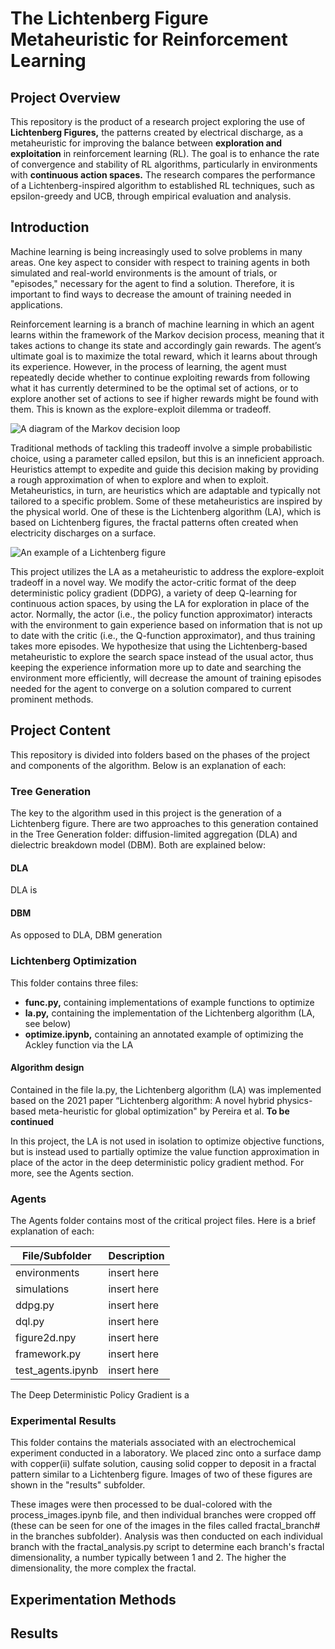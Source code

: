 # The Lichtenberg Figure Metaheuristic for Reinforcement Learning

## Project Overview
This repository is the product of a research project exploring the use of **Lichtenberg Figures,** the patterns created by electrical discharge, as a metaheuristic for improving the balance between **exploration and exploitation** in reinforcement learning (RL). The goal is to enhance the rate of convergence and stability of RL algorithms, particularly in environments with **continuous action spaces.** The research compares the performance of a Lichtenberg-inspired algorithm to established RL techniques, such as epsilon-greedy and UCB, through empirical evaluation and analysis.

## Introduction
Machine learning is being increasingly used to solve problems in many areas. One key aspect to consider with respect to training agents in both simulated and real-world environments is the amount of trials, or "episodes," necessary for the agent to find a solution. Therefore, it is important to find ways to decrease the amount of training needed in applications.

Reinforcement learning is a branch of machine learning in which an agent learns within the framework of the Markov decision process, meaning that it takes actions to change its state and accordingly gain rewards. The agent’s ultimate goal is to maximize the total reward, which it learns about through its experience. However, in the process of learning, the agent must repeatedly decide whether to continue exploiting rewards from following what it has currently determined to be the optimal set of actions, or to explore another set of actions to see if higher rewards might be found with them. This is known as the explore-exploit dilemma or tradeoff.


![A diagram of the Markov decision loop](https://ars.els-cdn.com/content/image/1-s2.0-S0029801822008666-gr3.jpg "The loop by which the agent interacts with the environment in RL")


Traditional methods of tackling this tradeoff involve a simple probabilistic choice, using a parameter called epsilon, but this is an inneficient approach. Heuristics attempt to expedite and guide this decision making by providing a rough approximation of when to explore and when to exploit. Metaheuristics, in turn, are heuristics which are adaptable and typically not tailored to a specific problem. Some of these metaheuristics are inspired by the physical world. One of these is the Lichtenberg algorithm (LA), which is based on Lichtenberg figures, the fractal patterns often created when electricity discharges on a surface.


![An example of a Lichtenberg figure](eta5.dim1000.gif "An example Lichtenberg figure generated in this project using DBM (see below for methods)")


This project utilizes the LA as a metaheuristic to address the explore-exploit tradeoff in a novel way. We modify the actor-critic format of the deep deterministic policy gradient (DDPG), a variety of deep Q-learning for continuous action spaces, by using the LA for exploration in place of the actor. Normally, the actor (i.e., the policy function approximator) interacts with the environment to gain experience based on information that is not up to date with the critic (i.e., the Q-function approximator), and thus training takes more episodes. We hypothesize that using the Lichtenberg-based metaheuristic to explore the search space instead of the usual actor, thus keeping the experience information more up to date and searching the environment more efficiently, will decrease the amount of training episodes needed for the agent to converge on a solution compared to current prominent methods.

## Project Content
This repository is divided into folders based on the phases of the project and components of the algorithm. Below is an explanation of each:

### Tree Generation
The key to the algorithm used in this project is the generation of a Lichtenberg figure. There are two approaches to this generation contained in the Tree Generation folder: diffusion-limited aggregation (DLA) and dielectric breakdown model (DBM). Both are explained below:

#### DLA
DLA is

#### DBM
As opposed to DLA, DBM generation

### Lichtenberg Optimization

This folder contains three files: 

- **func.py,** containing implementations of example functions to optimize
- **la.py,** containing the implementation of the Lichtenberg algorithm (LA, see below)
- **optimize.ipynb,** containing an annotated example of optimizing the Ackley function via the LA

#### Algorithm design

Contained in the file la.py, the Lichtenberg algorithm (LA) was implemented based on the 2021 paper “Lichtenberg algorithm: A novel hybrid physics-based meta-heuristic for global optimization" by Pereira et al. **To be continued**

In this project, the LA is not used in isolation to optimize objective functions, but is instead used to partially optimize the value function approximation in place of the actor in the deep deterministic policy gradient method. For more, see the Agents section.

### Agents
The Agents folder contains most of the critical project files. Here is a brief explanation of each:

| File/Subfolder  | Description |
| --------------- | ----------- |
| environments    | insert here |
| simulations     | insert here |
| ddpg.py         | insert here |
| dql.py          | insert here |
| figure2d.npy    | insert here |
| framework.py    | insert here |
| test_agents.ipynb | insert here |

The Deep Deterministic Policy Gradient is a

### Experimental Results

This folder contains the materials associated with an electrochemical experiment conducted in a laboratory. We placed zinc onto a surface damp with copper(ii) sulfate solution, causing solid copper to deposit in a fractal pattern similar to a Lichtenberg figure. Images of two of these figures are shown in the "results" subfolder.

These images were then processed to be dual-colored with the process_images.ipynb file, and then individual branches were cropped off (these can be seen for one of the images in the files called fractal_branch# in the branches subfolder). Analysis was then conducted on each individual branch with the fractal_analysis.py script to determine each branch's fractal dimensionality, a number typically between 1 and 2. The higher the dimensionality, the more complex the fractal.

## Experimentation Methods

## Results